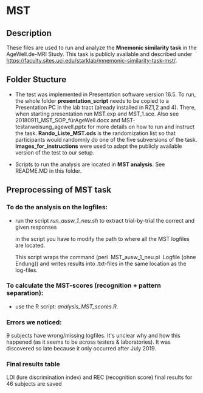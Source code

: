 # MST

## Description
These files are used to run and analyze the **Mnemonic similarity task** in the AgeWell.de-MRI Study. This task is publicly available and described under https://faculty.sites.uci.edu/starklab/mnemonic-similarity-task-mst/.

## Folder Stucture

* The test was implemented in Presentation software version 16.5. To run, the whole folder **presentation_script** needs to be copied to a Presentation PC in the lab tract (already installed in RZ1,2 and 4). There, when starting presentation run MST.exp and MST_1.sce. Also see 20180911_MST_SOP_fürAgeWell.docx and MST-testanweisung_agewell.pptx for more details on how to run and instruct the task. **Rando_Liste_MST.ods** is the randomization list so that participants would randomnly do one of the five subversions of the task. **images_for_instructions** were used to adapt the publicly available version of the test to our setup.

* Scripts to run the analysis are located in **MST analysis**. See README.MD in this folder.

## Preprocessing of MST task

### To do the analysis on the logfiles:

- run the script *run_ausw_1_neu.sh* to extract trial-by-trial the correct and given responses

   in the script you have to modify the path to where all the MST logfiles are located.

   This script wraps the command (perl  MST_ausw_1_neu.pl  Logfile (ohne Endung)) and writes results into .txt-files in the same location as the log-files.

### To calculate the MST-scores (recognition + pattern separation):
- use the R script: *analysis_MST_scores.R*.

### Errors we noticed:

9 subjects have wrong/missing logfiles.
It's unclear why and how this happened (as it seems to be across testers &
laboratories). It was discovered so late because it only occurred after July 2019.

### Final results table

LDI (lure discrimination index) and REC (recognition score) final results for 46 subjects are saved
